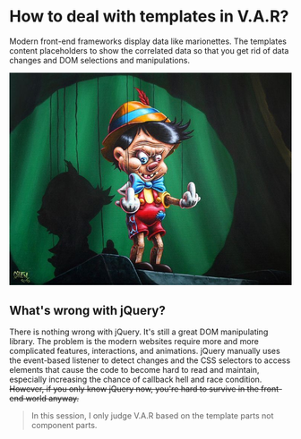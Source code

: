 # How to deal with templates in V.A.R?

Modern front-end frameworks display data like marionettes. The templates content placeholders to show the correlated data so that you get rid of data changes and DOM selections and manipulations.

![marionette](../images/../../images/2-template-syntax/marionette.jpg "marionette")

## What's wrong with jQuery?
There is nothing wrong with jQuery. It's still a great DOM manipulating library. The problem is the modern websites require more and more complicated features, interactions, and animations. jQuery manually uses the event-based listener to detect changes and the CSS selectors to access elements that cause the code to become hard to read and maintain, especially increasing the chance of callback hell and race condition. <del>However, if you only know jQuery now, you're hard to survive in the front-end world anyway.</del>

> In this session, I only judge V.A.R based on the template parts not component parts.
